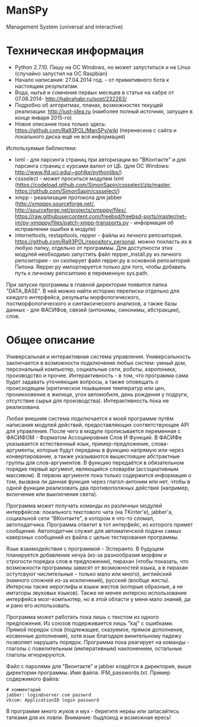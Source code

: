 # ManSPy
Management System (universal and interactive)  

# Техническая информация

- Python 2.7.10. Пишу на ОС Windows, но может запуститься и на Linux (случайно запустил на ОС Raspbian)  
- Начало написания: 27.04.2014 год. - от примитивного бота к настоящим результатам.  
- Вода, нытьё и сомнения первых месяцев в статье на хабре от 07.08.2014- http://habrahabr.ru/post/232263/  
- Подробно об алгоритмах, планах, возможностях текущей реализации: http://just-idea.ru (наиболее полный источник, запущен в конце января 2015-го)
- Новое описание пока только здесь: https://github.com/Ra93POL/ManSPy/wiki (перенесена с сайта и локального диска ещё не вся информация)

Используемые библиотеки:   
- lxml - для парсинга страниц при авторизации во "ВКонтакте" и для парсинга страниц с курсами валют от ЦБ. (для ОС Windows: http://www.lfd.uci.edu/~gohlke/pythonlibs/)  
- cssselect - может проситься модулем lxml (https://codeload.github.com/SimonSapin/cssselect/zip/master, https://github.com/SimonSapin/cssselect/)
- xmpp - реаализация протокола для jabber (http://xmpppy.sourceforge.net/, http://sourceforge.net/projects/xmpppy/files/, https://raw.githubusercontent.com/freebsd/freebsd-ports/master/net-im/py-xmpppy/files/patch-xmpp-transports.py - информация об исправлении ошибки в модуле)
- internettools, restapitools, repper - файлы из личного репозитория. https://github.com/Ra93POL/repository_personal. можно покласть их в любую папку, отдельно от программы. Для доступности этих модулей необходимо запустить файл repper_install.py из личного репозитория - он скопирует файл repper.py в основной репозиторий Питона. Repper.py импортируется только для того, чтобы добавить путь к личному репозитоию в переменную sys.path. 

При запуске программы в главной директории появится папка "DATA_BASE". В ней можно найти историю переписки отдельно для каждого интерфейса, резульаты морфологического, постморфологического и синтаксического анализов, а также базы данных - для ФАСИФов, связей (антонимы, синонимы, абстракции), слов.

# Общее описание

Универсальная и интерактивная система управления. Универсальность заключается в возможности подключения любых систем: умный дом, персональный компьютер, социальные сети, роботы, аэропоника, производство и прочее. Интерактивность - в том, что программа сама будет задавать уточняющие вопросы, а также оповещать о происходящем (критическое поывшение температур или цен, проникновение в жилище, угон автомобиля, день рождения у подруги, отсутствие сырья для производства). Интерактивность пока не реализована.

Любая внешняя система подключается к моей программе путём написания модулей действий, предоставляющих соответствующее API для управления. После чего в модуле прописывается переменная с ФАСИФОМ - Форматом Ассоциировния Слов И Функций. В ФАСИФе указывается естественный язык, пример-предложение, слова-аргументы, которые будут переданы в функцию напрямую или через конвертирование, а также указываются вышестоящие абстрактные группы для слов-аргументов. В функцию передаётся в обязательном порядке первый аргумент, являющийся словарём (ассоциативным массивом). В первом аргументе пока только содержится информация о том, вызвана ли данная функция через глагол-антоним или нет, чтобы в одной функции реализовать два противополжных действия (например, включение или выключения света).

Программа может получать команды из различных модулей интерфейсов: локального текстового чата (на TKinter'е), jabber'а, социальной сети "ВКонтакте", в котором я что-то сломал, автоподатчика. Программа ответит в тот интерфейс, из которого примет сообщения. Автоподатчик служит для автоматичской подачи самых каверзных сообщений из файла с целью тестирования программы.

Язык взаимодействия с программой - Эсперанто. В будущем планируется добавление кечуа (из-за разнообразия морфем и строгости порядка слов в предложении), пирахан (чтобы показать, что возможности программы зависят от возможностей языка, а в пирахан остутсвуют числительные - только мало или много), английский (намного сложней из-за исключений), русский (вообще жесть). Интерсны также иероглифы и языки жестов (которые образные, а не имтаторы звуковых языков). Также не менее интерсно использование интерфейса мозг-компьютер, но в этой области у меня мало знаний, да и рано его использовать.

Программа может работать пока лишь с текстом из одного предложения. Из союзов подерживается лишь "kaj" с ошибками. Прямой порядок слов (подлежащее, сказуемое, прямое дополнение, косвенные дополнения), хотя язык благодаря винительному падежу позволяет нарушать порядок. Программа пока реагирует на команды - глаголы с повелительным (императивным) наклонением, остальные глаголы игнорируются.

Файл с паролями для "Вконтакте" и jabber кладётся в директория, выше директории программы. Имя файла: IFM_passwords.txt. Пример содержимого файла:
```
# комментарий
jabber: login@server.com passwrd
vkcom: ApplicationID login password
```

В программе много жуков и мух - берегите нервы или запасайтесь тапками для их ловли. Внимание: быдлокод и возможная ересь!